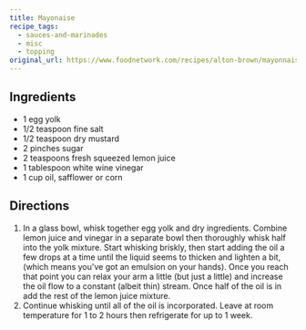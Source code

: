 ```yaml
---
title: Mayonaise
recipe_tags:
  - sauces-and-marinades
  - misc
  - topping
original_url: https://www.foodnetwork.com/recipes/alton-brown/mayonnaise-recipe-1951119
---
```

## Ingredients

* 1 egg yolk
* 1/2 teaspoon fine salt
* 1/2 teaspoon dry mustard
* 2 pinches sugar
* 2 teaspoons fresh squeezed lemon juice
* 1 tablespoon white wine vinegar
* 1 cup oil, safflower or corn

## Directions

1. In a glass bowl, whisk together egg yolk and dry ingredients. Combine lemon juice and vinegar in a separate bowl then thoroughly whisk half into the yolk mixture. Start whisking briskly, then start adding the oil a few drops at a time until the liquid seems to thicken and lighten a bit, (which means you've got an emulsion on your hands). Once you reach that point you can relax your arm a little (but just a little) and increase the oil flow to a constant (albeit thin) stream. Once half of the oil is in add the rest of the lemon juice mixture.
1. Continue whisking until all of the oil is incorporated. Leave at room temperature for 1 to 2 hours then refrigerate for up to 1 week.